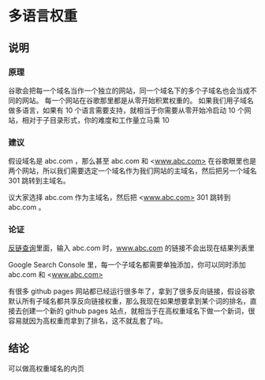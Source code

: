 # 多语言权重

## 说明

### 原理

谷歌会把每一个域名当作一个独立的网站，同一个域名下的多个子域名也会当成不同的网站。
每一个网站在谷歌那里都是从零开始积累权重的。
如果我们用子域名做多语言，如果有 10 个语言需要支持，就相当于你需要从零开始冷启动 10 个网站，相对于子目录形式，你的难度和工作量立马乘 10

### 建议

假设域名是 abc.com ，那么甚至 abc.com 和 <www.abc.com> 在谷歌眼里也是两个网站，所以我们需要选定一个域名作为我们网站的主域名，然后把另一个域名 301 跳转到主域名。

议大家选择 abc.com 作为主域名，然后把 <www.abc.com> 301 跳转到 abc.com 。

### 论证

[反链查询](https://ahrefs.com/backlink-checker/)里面，输入 abc.com 时，www.abc.com 的链接不会出现在结果列表里

Google Search Console 里，每一个子域名都需要单独添加，你可以同时添加 abc.com 和 <www.abc.com>

有很多 github pages 网站都已经运行很多年了，拿到了很多反向链接，假设谷歌默认所有子域名都共享反向链接权重，那么我现在如果想要拿到某个词的排名，直接去创建一个新的 github pages 站点，就相当于在高权重域名下做一个新词，很容易就因为高权重而拿到了排名，这不就乱套了吗。

## 结论

可以做高权重域名的内页
